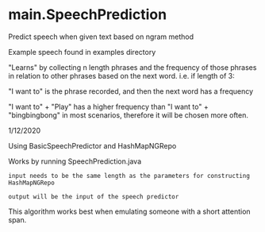 # main.SpeechPrediction
Predict speech when given text based on ngram method

Example speech found in examples directory

"Learns" by collecting n length phrases and the frequency of those phrases in relation to other phrases based on the next word.
i.e. if length of 3:

  "I want to" is the phrase recorded, and then the next word has a frequency
  
  "I want to" + "Play" has a higher frequency than "I want to" + "bingbingbong" in most scenarios, therefore it will be chosen more often.
  
  1/12/2020
  
  Using BasicSpeechPredictor and HashMapNGRepo
  
  Works by running SpeechPrediction.java
  
    input needs to be the same length as the parameters for constructing HashMapNGRepo
    
    output will be the input of the speech predictor
  
  This algorithm works best when emulating someone with a short attention span.
